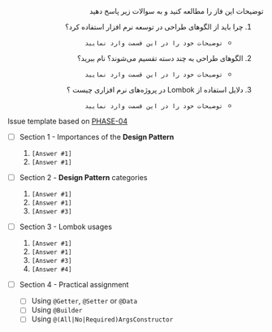 <div dir="rtl" align="justify">
توضیحات این فاز را مطالعه کنید و به سوالات زیر پاسخ دهید

1. چرا باید از الگوهای طراحی در توسعه نرم افزار استفاده کرد؟
    - `توضیحات خود را در این قسمت وارد نمایید`

1. الگوهای طراحی به چند دسته تقسیم می‌شوند؟ نام ببرید؟
    - `توضیحات خود را در این قسمت وارد نمایید`

1. دلایل استفاده از Lombok در پروژه‌های نرم افزاری چیست ؟
    - `توضیحات خود را در این قسمت وارد نمایید`

</div>

Issue template based on [PHASE-04](Readme.md)

- [ ] Section 1 - Importances of the **Design Pattern**
  1. `[Answer #1]`
  2. `[Answer #1]`

- [ ] Section 2 - **Design Pattern** categories
  1. `[Answer #1]`
  2. `[Answer #1]`
  3. `[Answer #3]`

- [ ] Section 3 - Lombok usages
  1. `[Answer #1]`
  2. `[Answer #1]`
  3. `[Answer #3]`
  4. `[Answer #4]`

- [ ] Section 4 - Practical assignment
  - [ ] Using `@Getter`, `@Setter` or `@Data`
  - [ ] Using `@Builder`
  - [ ] Using `@(All|No|Required)ArgsConstructor`
